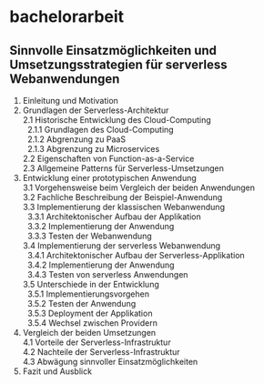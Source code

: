 # bachelorarbeit

## Sinnvolle Einsatzmöglichkeiten und Umsetzungsstrategien für serverless Webanwendungen

1. Einleitung und Motivation
2. Grundlagen der Serverless-Architektur
<br>2.1 Historische Entwicklung des Cloud-Computing
<br>&nbsp;&nbsp;2.1.1 Grundlagen des Cloud-Computing
<br>&nbsp;&nbsp;2.1.2 Abgrenzung zu PaaS
<br>&nbsp;&nbsp;2.1.3 Abgrenzung zu Microservices
<br>2.2 Eigenschaften von Function-as-a-Service
<br>2.3 Allgemeine Patterns für Serverless-Umsetzungen
3. Entwicklung einer prototypischen Anwendung
<br>3.1 Vorgehensweise beim Vergleich der beiden Anwendungen
<br>3.2 Fachliche Beschreibung der Beispiel-Anwendung
<br>3.3 Implementierung der klassischen Webanwendung
<br>&nbsp;&nbsp;3.3.1 Architektonischer Aufbau der Applikation
<br>&nbsp;&nbsp;3.3.2 Implementierung der Anwendung
<br>&nbsp;&nbsp;3.3.3 Testen der Webanwendung
<br>3.4 Implementierung der serverless Webanwendung
<br>&nbsp;&nbsp;3.4.1 Architektonischer Aufbau der Serverless-Applikation
<br>&nbsp;&nbsp;3.4.2 Implementierung der Anwendung
<br>&nbsp;&nbsp;3.4.3 Testen von serverless Anwendungen
<br>3.5 Unterschiede in der Entwicklung
<br>&nbsp;&nbsp;3.5.1 Implementierungsvorgehen
<br>&nbsp;&nbsp;3.5.2 Testen der Anwendung
<br>&nbsp;&nbsp;3.5.3 Deployment der Applikation
<br>&nbsp;&nbsp;3.5.4 Wechsel zwischen Providern
4. Vergleich der beiden Umsetzungen
<br>4.1 Vorteile der Serverless-Infrastruktur
<br>4.2 Nachteile der Serverless-Infrastruktur
<br>4.3 Abwägung sinnvoller Einsatzmöglichkeiten
5. Fazit und Ausblick